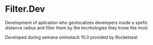 # Filter.Dev
Development of aplication who geolocalizes developers inside a spefic distance radius and filter them by the tecnhologies they know the most

Developed during semana ominstack 10.0 provided by Rocketseat
